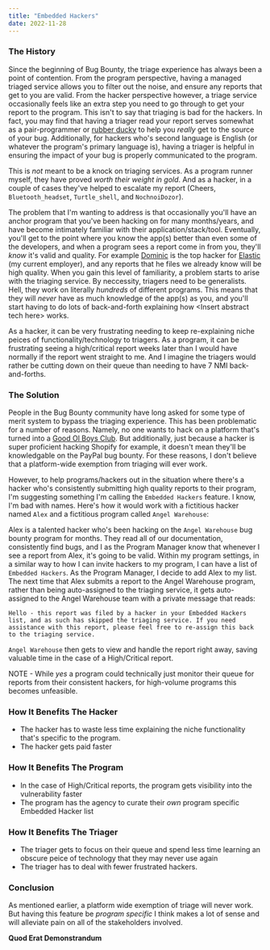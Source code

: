 ```yaml
---
title: "Embedded Hackers"
date: 2022-11-28
---
```


### The History

Since the beginning of Bug Bounty, the triage experience has always been a point of contention. From the program perspective, having a managed triaged service allows you to filter out the noise, and ensure any reports that get to you are valid. From the hacker perspective however, a triage service occasionally feels like an extra step you need to go through to get your report to the program. This isn't to say that triaging is bad for the hackers. In fact, you may find that having a triager read your report serves somewhat as a pair-programmer or [rubber ducky](https://en.wikipedia.org/wiki/Rubber_duck_debugging) to help you _really_ get to the source of your bug. Additionally, for hackers who's second language is English (or whatever the program's primary language is), having a triager is helpful in ensuring the impact of your bug is properly communicated to the program.

This is _not_ meant to be a knock on triaging services. As a program runner myself, they have proved _worth their weight in gold_. And as a hacker, in a couple of cases they've helped to escalate my report (Cheers, `Bluetooth_headset`, `Turtle_shell`, and `NochnoiDozor`). 

The problem that I'm wanting to address is that occasionally you'll have an anchor program that you've been hacking on for many months/years, and have become intimately familiar with their application/stack/tool. Eventually, you'll get to the point where you know the app(s) better than even some of the developers, and when a program sees a report come in from you, they'll _know_ it's valid and quality. For example [Dominic](https://hackerone.com/dee-see) is the top hacker for [Elastic](https://hackerone.com/elastic) (my current employer), and any reports that he files we already know will be high quality. When you gain this level of familiarity, a problem starts to arise with the triaging service. By neccessity, triagers need to be generalists. Hell, they work on literally _hundreds_ of different programs. This means that they will _never_ have as much knowledge of the app(s) as you, and you'll start having to do lots of back-and-forth explaining how \<Insert abstract tech here\> works.


As a hacker, it can be very frustrating needing to keep re-explaining niche peices of functionality/technology to triagers. As a program, it can be frustrating seeing a high/critical report weeks later than I would have normally if the report went straight to me. And I imagine the triagers would rather be cutting down on their queue than needing to have 7 NMI back-and-forths.



### The Solution
  
  People in the Bug Bounty community have long asked for some type of merit system to bypass the triaging experience. This has been problematic for a number of reasons. Namely, no one wants to hack on a platform that's turned into a [Good Ol Boys Club](https://en.wikipedia.org/wiki/Old_boy_network). But additionally, just because a hacker is super proficient hacking Shopify for example, it doesn't mean they'll be knowledgable on the PayPal bug bounty. For these reasons, I don't believe that a platform-wide exemption from triaging will ever work.
  

However, to help programs/hackers out in the situation where there's a hacker who's consistently submitting high quality reports to their program, I'm suggesting something I'm calling the `Embedded Hackers` feature. I know, I'm bad with names. Here's how it would work with a fictitious hacker named `Alex` and a fictitious program called `Angel Warehouse`:
  
Alex is a talented hacker who's been hacking on the `Angel Warehouse` bug bounty program for months. They read all of our documentation, consistently find bugs, and I as the Program Manager know that whenever I see a report from Alex, it's going to be valid. Within my program settings, in a similar way to how I can invite hackers to my program, I can have a list of `Embedded Hackers`. As the Program Manager, I decide to add Alex to my list. The next time that Alex submits a report to the Angel Warehouse program, rather than being auto-assigned to the triaging service, it gets auto-assigned to the Angel Warehouse team with a private message that reads:

```
Hello - this report was filed by a hacker in your Embedded Hackers list, and as such has skipped the triaging service. If you need assistance with this report, please feel free to re-assign this back to the triaging service.
```

`Angel Warehouse` then gets to view and handle the report right away, saving valuable time in the case of a High/Critical report.
  
  
 NOTE - While _yes_ a program could technically just monitor their queue for reports from their consistent hackers, for high-volume programs this becomes unfeasible.
  
### How It Benefits The Hacker

 - The hacker has to waste less time explaining the niche functionality that's specific to the program.
 - The hacker gets paid faster

### How It Benefits The Program
  
  - In the case of High/Critical reports, the program gets visibility into the vulnerability faster
  - The program has the agency to curate their _own_ program specific Embedded Hacker list


### How It Benefits The Triager

  - The triager gets to focus on their queue and spend less time learning an obscure peice of technology that they may never use again
  - The triager has to deal with fewer frustrated hackers.


### Conclusion

As mentioned earlier, a platform wide exemption of triage will never work. But having this feature be _program specific_ I think makes a lot of sense and will alleviate pain on all of the stakeholders involved.
  
**Quod Erat Demonstrandum**
